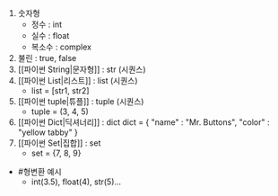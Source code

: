 1. 숫자형
	- 정수 : int
	- 실수 : float
	- 복소수 : complex
2. 불린 : true, false
3. [[파이썬 String|문자형]] : str (시퀀스)
4. [[파이썬 List|리스트]] : list (시퀀스)
	- list = \[str1, str2\]
5. [[파이썬 tuple|튜플]] : tuple (시퀀스)
	- tuple = (3, 4, 5)
6. [[파이썬 Dict|딕셔너리]] : dict
	dict = {
		"name" : "Mr. Buttons",
		"color" : "yellow tabby"
		 }
7. [[파이썬 Set|집합]] : set
	- set = {7, 8, 9}

- #형변환 예시
	- int(3.5), float(4), str(5)...
